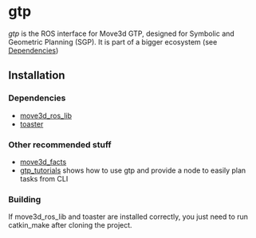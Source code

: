 # gtp

_gtp_ is the ROS interface for Move3d GTP, designed for Symbolic and Geometric Planning (SGP).
It is part of a bigger ecosystem (see [Dependencies](#Dependencies))



## Installation

### Dependencies

* [move3d_ros_lib]
* [toaster]


### Other recommended stuff

* [move3d_facts]
* [gtp_tutorials] shows how to use gtp and provide a node to easily plan tasks from CLI

### Building
If move3d_ros_lib and toaster are  installed correctly, you just need to run catkin_make after cloning the project.

[move3d_ros_lib]: https://github.com/laas/move3d_ros_lib
[toaster]: https://github.com/laas/toaster
[move3d_facts]: https://github.com/laas/move3d_facts
[gtp_tutorials]: https://github.com/laas/gtp_tutorials


